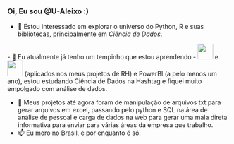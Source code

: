 ### Oi, Eu sou __@U-Aleixo__ :)
- 👀 Estou interessado em explorar o universo do Python, R e suas bibliotecas, principalmente em *Ciência de Dados*.
<div style="display:inline">
- 🌱 Eu atualmente já tenho um tempinho que estou aprendendo - <img src="https://cdn.jsdelivr.net/gh/devicons/devicon/icons/python/python-original-wordmark.svg" width= "35"/> e <img src="https://cdn.jsdelivr.net/gh/devicons/devicon/icons/sqlite/sqlite-plain-wordmark.svg" width= "35" /> 
  (aplicados nos meus projetos de RH) e PowerBI (a pelo menos um ano), estou estudando Ciência de Dados na Hashtag e fiquei muito empolgado com análise de dados.
</div>

- 💞️ Meus projetos até agora foram de manipulação de arquivos txt para gerar arquivos em excel, passando pelo python e SQL na área de análise de pessoal e carga de dados na web para gerar uma mala direta informativa para enviar para várias áreas da empresa que trabalho.
- 📫 Eu moro no Brasil, e por enquanto é só.

<!---
U-Aleixo/U-Aleixo is a ✨ special ✨ repository because its `README.md` (this file) appears on your GitHub profile.
You can click the Preview link to take a look at your changes.
Imagens no devicon.dev
--->
